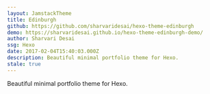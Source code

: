 ```yaml
---
layout: JamstackTheme
title: Edinburgh
github: https://github.com/sharvaridesai/hexo-theme-edinburgh
demo: https://sharvaridesai.github.io/hexo-theme-edinburgh-demo/
author: Sharvari Desai
ssg: Hexo
date: 2017-02-04T15:40:03.000Z
description: Beautiful minimal portfolio theme for Hexo.
stale: true
---
```


Beautiful minimal portfolio theme for Hexo.
